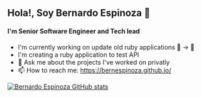 ## Hola!, Soy Bernardo Espinoza    👋

#### I'm Senior Software Engineer and Tech lead

- I'm currently working on update old ruby applications 🚂 -> 🚄
- I'm creating a ruby application to test API
-  💬 Ask me about the projects I've worked on privatly
-  📫 How to reach me: https://bernespinoza.github.io/

[![Bernardo Espinoza GitHub stats](https://github-readme-stats-three-murex-97.vercel.app/api?username=bernespinoza&show_icons=true&theme=transparent)](https://github.com/bernespinoza/github-readme-stats)
<!--
**bernespinoza/bernespinoza** is a ✨ _special_ ✨ repository because its `README.md` (this file) appears on your GitHub profile.

Here are some ideas to get you started:

- 🔭 I’m currently working on ...
- 🌱 I’m currently learning ...
- 👯 I’m looking to collaborate on ...
- 🤔 I’m looking for help with ...
- 💬 Ask me about ...
- 📫 How to reach me: ...
- 😄 Pronouns: ...
- ⚡ Fun fact: ...
-->
